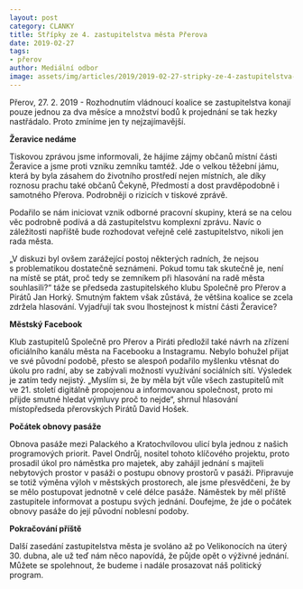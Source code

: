 ```yaml
---
layout: post
category: CLANKY
title: Střípky ze 4. zastupitelstva města Přerova
date: 2019-02-27
tags: 
- přerov
author: Mediální odbor
image: assets/img/articles/2019/2019-02-27-stripky-ze-4-zastupitelstva-mesta-prerova.jpg  #751x422 pixelu
---
```

Přerov, 27. 2. 2019 - Rozhodnutím vládnoucí koalice se zastupitelstva konají pouze jednou za dva měsíce a množství bodů k projednání se tak hezky nastřádalo. Proto zmíníme jen ty nejzajímavější.

**Žeravice nedáme** 

Tiskovou zprávou jsme informovali, že hájíme zájmy občanů místní části Žeravice a jsme proti vzniku zemníku tamtéž. Jde o velkou těžební jámu, která by byla zásahem do životního prostředí nejen místních, ale díky roznosu prachu také občanů Čekyně, Předmostí a dost pravděpodobně i samotného Přerova. Podrobněji o rizicích v tiskové zprávě.

Podařilo se nám iniciovat vznik odborné pracovní skupiny, která se na celou věc podrobně podívá a dá zastupitelstvu komplexní zprávu. Navíc o záležitosti napříště bude rozhodovat veřejně celé zastupitelstvo, nikoli jen rada města.

„V diskuzi byl ovšem zarážející postoj některých radních, že nejsou s problematikou dostatečně seznámeni. Pokud tomu tak skutečně je, není na místě se ptát, proč tedy se zemníkem při hlasování na radě města souhlasili?“ táže se předseda zastupitelského klubu Společně pro Přerov a Pirátů Jan Horký. Smutným faktem však zůstává, že většina koalice se zcela zdržela hlasování. Vyjadřují tak svou lhostejnost k místní části Žeravice?

**Městský Facebook**

Klub zastupitelů Společně pro Přerov a Piráti předložil také návrh na zřízení oficiálního kanálu města na Facebooku a Instagramu. Nebylo bohužel přijat ve své původní podobě, přesto se alespoň podařilo myšlenku vtěsnat do úkolu pro radní, aby se zabývali možností využívání sociálních sítí. Výsledek je zatím tedy nejistý. „Myslím si, že by měla být vůle všech zastupitelů mít ve 21. století digitálně propojenou a informovanou společnost, proto mi přijde smutné hledat výmluvy proč to nejde“, shrnul hlasování místopředseda přerovských Pirátů David Hošek.

**Počátek obnovy pasáže**

Obnova pasáže mezi Palackého a Kratochvílovou ulicí byla jednou z našich programových priorit. Pavel Ondrůj, nositel tohoto klíčového projektu, proto prosadil úkol pro náměstka pro majetek, aby zahájil jednání s majiteli nebytových prostor v pasáži o postupu obnovy prostorů v pasáži. Připravuje se totiž výměna výloh v městských prostorech, ale jsme přesvědčeni, že by se mělo postupovat jednotně v celé délce pasáže. Náměstek by měl příště zastupitele informovat a postupu svých jednání. Doufejme, že jde o počátek obnovy pasáže do její původní noblesní podoby.

**Pokračování příště**

Další zasedání zastupitelstva města je svoláno až po Velikonocích na úterý 30. dubna, ale už teď nám něco napovídá, že půjde opět o výživné jednání. Můžete se spolehnout, že budeme i nadále prosazovat náš politický program.